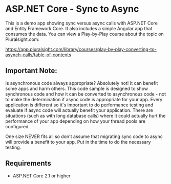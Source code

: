 # ASP.NET Core - Sync to Async

This is a demo app showing sync versus async calls with ASP.NET Core and Entity Framework Core. It also includes a simple Angular app that consumes the data. You can view a Play-by-Play course about the topic on Pluralsight.com:

https://app.pluralsight.com/library/courses/play-by-play-converting-to-asynch-calls/table-of-contents

## Important Note: 

Is asynchronous code always appropriate? Absolutely not! It can benefit some apps and harm others. This code sample is designed to show synchronous code and how it can be converted to asynchronous code - not to make the determination if async code is appropriate for your app. Every application is different so it's important to do performance testing and evaluate if async code will actually benefit your application. There are situations (such as with long database calls) where it could actually hurt the performance of your app depending on how your thread pools are configured. 

One size NEVER fits all so don't assume that migrating sync code to async will provide a benefit to your app. Put in the time to do the necessary testing.

## Requirements

* ASP.NET Core 2.1 or higher


